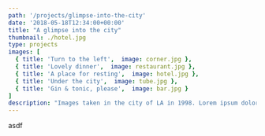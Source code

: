```yaml
---
path: '/projects/glimpse-into-the-city'
date: '2018-05-18T12:34:00+00:00'
title: "A glimpse into the city"
thumbnail: ./hotel.jpg
type: projects
images: [
  { title: 'Turn to the left',  image: corner.jpg },
  { title: 'Lovely dinner',  image: restaurant.jpg },
  { title: 'A place for resting',  image: hotel.jpg },
  { title: 'Under the city',  image: tube.jpg },
  { title: 'Gin & tonic, please',  image: bar.jpg }
]
description: "Images taken in the city of LA in 1998. Lorem ipsum dolor sit amet, consectetur adipiscing elit. Nunc sit amet augue lorem. Pellentesque habitant morbi tristique senectus et netus et malesuada fames ac turpis egestas. Aenean cursus sem ligula, quis facilisis erat bibendum ut."
---
```

asdf